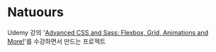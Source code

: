 # Natuours

Udemy 강의 '[Advanced CSS and Sass: Flexbox, Grid, Animations and More!](https://www.udemy.com/course/advanced-css-and-sass/)'를 수강하면서 만드는 프로젝트
